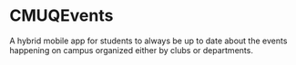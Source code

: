 # CMUQEvents
A hybrid mobile app for students to always be up to date about the events happening on campus organized either by clubs or departments.
